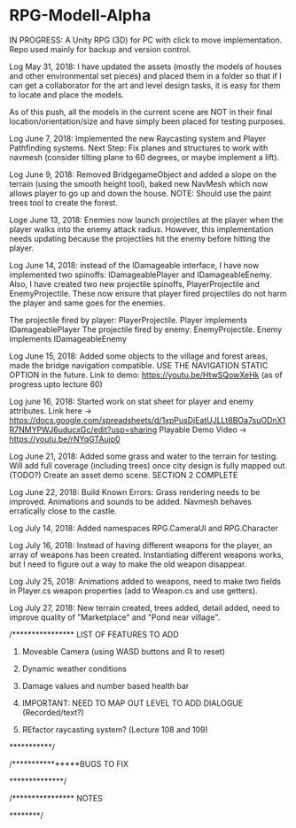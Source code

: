 # RPG-Modell-Alpha
IN PROGRESS: A Unity RPG (3D) for PC with click to move implementation. Repo used mainly for backup and version control.



Log May 31, 2018: I have updated the assets (mostly the models of houses and other environmental set pieces) and placed them in a folder so that if I can get a collaborator for the art and level design tasks, it is easy for them to locate and place the models.

As of this push, all the models in the current scene are NOT in their final location/orientation/size and have simply been placed for testing purposes.

Log June 7, 2018: Implemented the new Raycasting system and Player Pathfinding systems. Next Step: Fix planes and structures to work with navmesh (consider tilting plane to 60 degrees, or maybe implement a lift).

Log June 9, 2018: Removed BridgegameObject and added a slope on the terrain (using the smooth height tool), baked new NavMesh which now allows player to go up and down the house. NOTE: Should use the paint trees tool to create the forest.

Loge June 13, 2018: Enemies now launch projectiles at the player when the player walks into the enemy attack radius. However, this implementation needs updating because
the projectiles hit the enemy before hitting the player.

Log June 14, 2018: instead of the IDamageable interface, I have now implemented two spinoffs: IDamageablePlayer and IDamageableEnemy. Also, I have created two new projectile spinoffs, PlayerProjectile and EnemyProjectile. These now ensure that player fired projectiles do not harm the player and same goes for the enemies.

The projectile fired by player: PlayerProjectile. Player implements IDamageablePlayer
The projectile fired by enemy: EnemyProjectile. Enemy implements IDamageableEnemy

Log June 15, 2018: Added some objects to the village and forest areas, made the bridge navigation compatible. USE THE NAVIGATION STATIC OPTION in the future.
Link to demo: https://youtu.be/HtwSQowXeHk  (as of progress upto lecture 60)

Log june 16, 2018: Started work on stat sheet for player and enemy attributes. Link here -> https://docs.google.com/spreadsheets/d/1xpPusDjEatUJLLt8BOa7suODnX1R7NMYPWJ6uducxGc/edit?usp=sharing
Playable Demo Video -> https://youtu.be/rNYqGTAujp0

Log June 21, 2018: Added some grass and water to the terrain for testing. Will add full coverage (including trees) once city design is fully mapped out. (TODO?) Create an asset demo scene. SECTION 2 COMPLETE

Log June 22, 2018: Build Known Errors: Grass rendering needs to be improved.
Animations and sounds to be added. Navmesh behaves erratically close to the castle.

Log July 14, 2018: Added namespaces RPG.CameraUI and RPG.Character

Log July 16, 2018: Instead of having different weapons for the player, an array of weapons has been created. Instantiating different weapons works, but I need to figure out a way to make the old weapon disappear.

Log July 25, 2018: Animations added to weapons, need to make two fields in Player.cs weapon properties (add to Weapon.cs and use getters).

Log July 27, 2018: New terrain created, trees added, detail added, need to improve quality of "Marketplace" and "Pond near village".



/**************** LIST OF FEATURES TO ADD

1) Moveable Camera (using WASD buttons and R to reset)

2) Dynamic weather conditions

3) Damage values and number based health bar

4) IMPORTANT: NEED TO MAP OUT LEVEL TO ADD DIALOGUE (Recorded/text?)

5) REfactor raycasting system? (Lecture 108 and 109)



***********/

/****************BUGS TO FIX



**************/


/**************** NOTES


********/